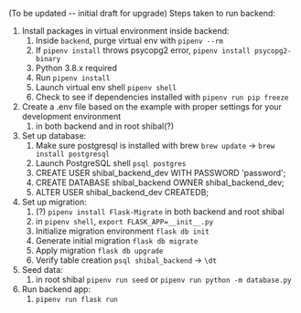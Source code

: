 (To be updated -- initial draft for upgrade)
Steps taken to run backend:
1. Install packages in virtual environment inside backend:
    1. Inside `backend`, purge virtual env with `pipenv --rm`
    2. If `pipenv install` throws psycopg2 error, `pipenv install psycopg2-binary`
    3. Python 3.8.x required
    4. Run `pipenv install`
    5. Launch virtual env shell `pipenv shell`
    6. Check to see if dependencies installed with `pipenv run pip freeze`
2. Create a .env file based on the example with proper settings for your development environment
    1. in both backend and in root shibal(?)
3. Set up database:
    1. Make sure postgresql is installed with brew `brew update` -> `brew install postgresql`
    2. Launch PostgreSQL shell `psql postgres`
    3. CREATE USER shibal_backend_dev WITH PASSWORD 'password';
    4. CREATE DATABASE shibal_backend OWNER shibal_backend_dev;
    5. ALTER USER shibal_backend_dev CREATEDB;
4. Set up migration:
    1. (?) `pipenv install Flask-Migrate` in both backend and root shibal
    2. in `pipenv shell`, `export FLASK_APP=__init__.py`
    3. Initialize migration environment `flask db init`
    4. Generate initial migration `flask db migrate`
    5. Apply migration `flask db upgrade`
    6. Verify table creation `psql shibal_backend` -> `\dt`
5. Seed data:
    1. in root shibal `pipenv run seed` or `pipenv run python -m database.py`
6. Run backend app:
    1. `pipenv run flask run`